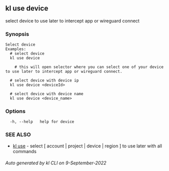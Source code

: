 ## kl use device

select device to use later to intercept app or wireguard connect

### Synopsis

```
Select device
Examples:
  # select device
  kl use device

	# this will open selector where you can select one of your device to use later to intercept app or wireguard connect.

  # select device with device ip
  kl use device <deviceId>

  # select device with device name
  kl use device <device_name>

```

### Options

```
  -h, --help   help for device
```

### SEE ALSO

* [kl use](kl_use.md)  - select [ account | project | device | region ] to use later with all commands

###### Auto generated by kl CLI on 9-September-2022
